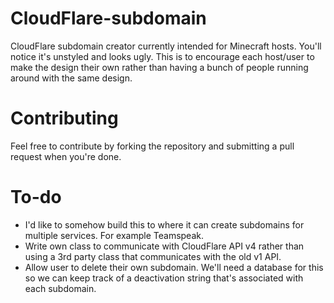 # CloudFlare-subdomain
CloudFlare subdomain creator currently intended for Minecraft hosts. You'll notice it's unstyled and looks ugly. This is to encourage each host/user to make the design their own rather than having a bunch of people running around with the same design.

# Contributing
Feel free to contribute by forking the repository and submitting a pull request when you're done.

# To-do
- I'd like to somehow build this to where it can create subdomains for multiple services. For example Teamspeak.
- Write own class to communicate with CloudFlare API v4 rather than using a 3rd party class that communicates with the old v1 API.
- Allow user to delete their own subdomain. We'll need a database for this so we can keep track of a deactivation string that's associated with each subdomain.
